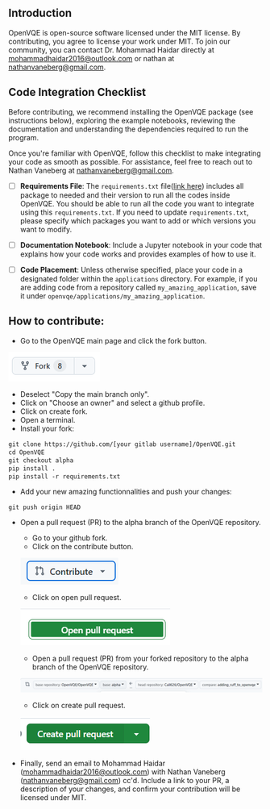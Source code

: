 
## Introduction

OpenVQE is open-source software licensed under the MIT license. By contributing, you agree to license your work under MIT. To join our community, you can contact Dr. Mohammad Haidar directly at [mohammadhaidar2016@outlook.com](mailto:mohammadhaidar2016@outlook.com) or nathan at [nathanvaneberg@gmail.com](mailto:nathanvaneberg@gmail.com).

## Code Integration Checklist

Before contributing, we recommend installing the OpenVQE package (see instructions below), exploring the example notebooks, reviewing the documentation and understanding the dependencies required to run the program.

Once you're familiar with OpenVQE, follow this checklist to make integrating your code as smooth as possible. For assistance, feel free to reach out to Nathan Vaneberg at [nathanvaneberg@gmail.com](mailto:nathanvaneberg@gmail.com).

- [ ] **Requirements File**: The `requirements.txt` file([link here](https://github.com/OpenVQE/OpenVQE/blob/alpha/requirements.txt)) includes all package to needed and their version to run all the codes inside OpenVQE. You should be able to run all the code you want to integrate using this `requirements.txt`. If you need to update `requirements.txt`, please specify which packages you want to add or which versions you want to modify. 

- [ ] **Documentation Notebook**: Include a Jupyter notebook in your code that explains how your code works and provides examples of how to use it.

- [ ] **Code Placement**: Unless otherwise specified, place your code in a designated folder within the `applications` directory. For example, if you are adding code from a repository called `my_amazing_application`, save it under `openvqe/applications/my_amazing_application`.

## How to contribute:

- Go to the OpenVQE main page and click the fork button.

![alt text](images/image-6.png)
- Deselect "Copy the main branch only".
- Click on "Choose an owner" and select a github profile.
- Click on create fork.
- Open a terminal.
- Install your fork: 
```shell
git clone https://github.com/[your gitlab username]/OpenVQE.git
cd OpenVQE
git checkout alpha
pip install .
pip install -r requirements.txt
```
- Add your new amazing functionnalities and push your changes: 
```shell
git push origin HEAD
```
- Open a pull request (PR) to the alpha branch of the OpenVQE repository.
    - Go to your github fork.
    - Click on the contribute button.

    ![alt text](images/image.png)
    - Click on open pull request.

    ![alt text](images/image-2.png)
    - Open a pull request (PR) from your forked repository to the alpha branch of the OpenVQE repository.

    ![alt text](images/image-3.png)
    - Click on create pull request.

    ![alt text](images/image-4.png)
- Finally, send an email to Mohammad Haidar (mohammadhaidar2016@outlook.com) with Nathan Vaneberg (nathanvaneberg@gmail.com) cc'd. Include a link to your PR, a description of your changes, and confirm your contribution will be licensed under MIT.